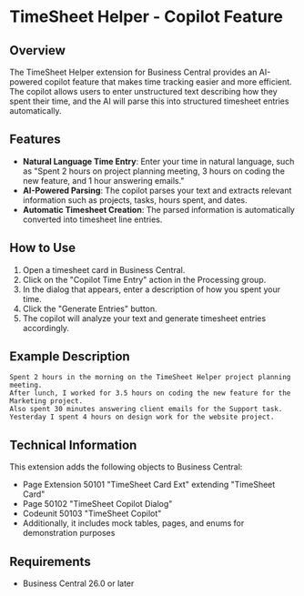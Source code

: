 # TimeSheet Helper - Copilot Feature

## Overview

The TimeSheet Helper extension for Business Central provides an AI-powered copilot feature that makes time tracking easier and more efficient. The copilot allows users to enter unstructured text describing how they spent their time, and the AI will parse this into structured timesheet entries automatically.

## Features

- **Natural Language Time Entry**: Enter your time in natural language, such as "Spent 2 hours on project planning meeting, 3 hours on coding the new feature, and 1 hour answering emails."
- **AI-Powered Parsing**: The copilot parses your text and extracts relevant information such as projects, tasks, hours spent, and dates.
- **Automatic Timesheet Creation**: The parsed information is automatically converted into timesheet line entries.

## How to Use

1. Open a timesheet card in Business Central.
2. Click on the "Copilot Time Entry" action in the Processing group.
3. In the dialog that appears, enter a description of how you spent your time.
4. Click the "Generate Entries" button.
5. The copilot will analyze your text and generate timesheet entries accordingly.

## Example Description

```
Spent 2 hours in the morning on the TimeSheet Helper project planning meeting.
After lunch, I worked for 3.5 hours on coding the new feature for the Marketing project.
Also spent 30 minutes answering client emails for the Support task.
Yesterday I spent 4 hours on design work for the website project.
```

## Technical Information

This extension adds the following objects to Business Central:

- Page Extension 50101 "TimeSheet Card Ext" extending "TimeSheet Card"
- Page 50102 "TimeSheet Copilot Dialog"
- Codeunit 50103 "TimeSheet Copilot"
- Additionally, it includes mock tables, pages, and enums for demonstration purposes

## Requirements

- Business Central 26.0 or later 